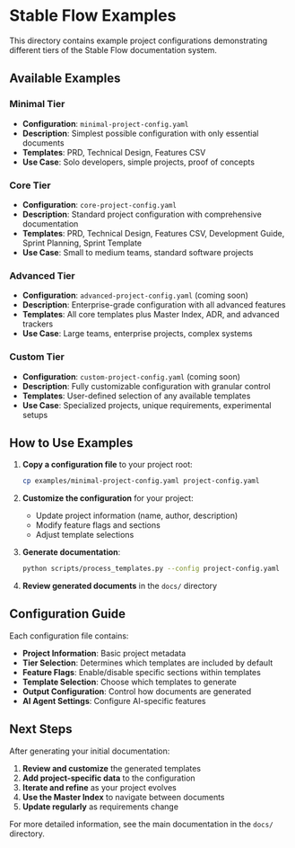 # Stable Flow Examples

This directory contains example project configurations demonstrating different tiers of the Stable Flow documentation system.

## Available Examples

### Minimal Tier
- **Configuration**: `minimal-project-config.yaml`
- **Description**: Simplest possible configuration with only essential documents
- **Templates**: PRD, Technical Design, Features CSV
- **Use Case**: Solo developers, simple projects, proof of concepts

### Core Tier
- **Configuration**: `core-project-config.yaml`
- **Description**: Standard project configuration with comprehensive documentation
- **Templates**: PRD, Technical Design, Features CSV, Development Guide, Sprint Planning, Sprint Template
- **Use Case**: Small to medium teams, standard software projects

### Advanced Tier
- **Configuration**: `advanced-project-config.yaml` (coming soon)
- **Description**: Enterprise-grade configuration with all advanced features
- **Templates**: All core templates plus Master Index, ADR, and advanced trackers
- **Use Case**: Large teams, enterprise projects, complex systems

### Custom Tier
- **Configuration**: `custom-project-config.yaml` (coming soon)
- **Description**: Fully customizable configuration with granular control
- **Templates**: User-defined selection of any available templates
- **Use Case**: Specialized projects, unique requirements, experimental setups

## How to Use Examples

1. **Copy a configuration file** to your project root:
   ```bash
   cp examples/minimal-project-config.yaml project-config.yaml
   ```

2. **Customize the configuration** for your project:
   - Update project information (name, author, description)
   - Modify feature flags and sections
   - Adjust template selections

3. **Generate documentation**:
   ```bash
   python scripts/process_templates.py --config project-config.yaml
   ```

4. **Review generated documents** in the `docs/` directory

## Configuration Guide

Each configuration file contains:

- **Project Information**: Basic project metadata
- **Tier Selection**: Determines which templates are included by default
- **Feature Flags**: Enable/disable specific sections within templates
- **Template Selection**: Choose which templates to generate
- **Output Configuration**: Control how documents are generated
- **AI Agent Settings**: Configure AI-specific features

## Next Steps

After generating your initial documentation:

1. **Review and customize** the generated templates
2. **Add project-specific data** to the configuration
3. **Iterate and refine** as your project evolves
4. **Use the Master Index** to navigate between documents
5. **Update regularly** as requirements change

For more detailed information, see the main documentation in the `docs/` directory.
